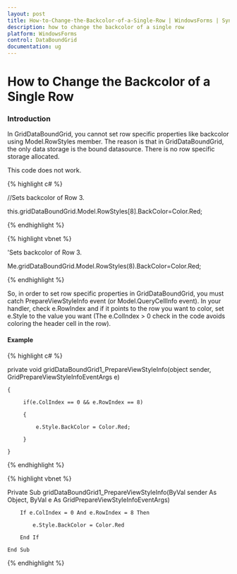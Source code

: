 ```yaml
---
layout: post
title: How-to-Change-the-Backcolor-of-a-Single-Row | WindowsForms | Syncfusion
description: how to change the backcolor of a single row
platform: WindowsForms
control: DataBoundGrid
documentation: ug
---
```


# How to Change the Backcolor of a Single Row

### Introduction

In GridDataBoundGrid, you cannot set row specific properties like backcolor using Model.RowStyles member. The reason is that in GridDataBoundGrid, the only data storage is the bound datasource. There is no row specific storage allocated. 

This code does not work.

{% highlight c# %}



//Sets backcolor of  Row 3.

this.gridDataBoundGrid.Model.RowStyles[8].BackColor=Color.Red;

{% endhighlight %}

{% highlight vbnet %}



'Sets backcolor of  Row 3.

Me.gridDataBoundGrid.Model.RowStyles(8).BackColor=Color.Red;

{% endhighlight %}

So, in order to set row specific properties in GridDataBoundGrid, you must catch PrepareViewStyleInfo event (or Model.QueryCellInfo event). In your handler, check e.RowIndex and if it points to the row you want to color, set e.Style to the value you want (The e.ColIndex > 0 check in the code avoids coloring the header cell in the row).

#### Example

{% highlight c# %}



private void gridDataBoundGrid1_PrepareViewStyleInfo(object sender, GridPrepareViewStyleInfoEventArgs e)

    { 

         if(e.ColIndex == 0 && e.RowIndex == 8) 

         {

             e.Style.BackColor = Color.Red;

         }

    } 

{% endhighlight %}

{% highlight vbnet %}



Private Sub gridDataBoundGrid1_PrepareViewStyleInfo(ByVal sender As Object, ByVal e As GridPrepareViewStyleInfoEventArgs)

        If e.ColIndex = 0 And e.RowIndex = 8 Then

            e.Style.BackColor = Color.Red

        End If

    End Sub

{% endhighlight %}

